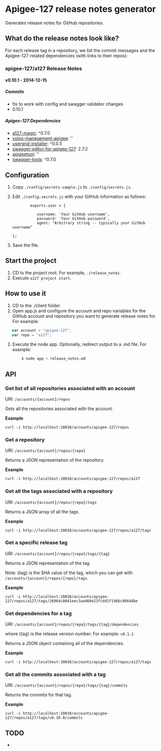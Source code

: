 # Apigee-127 release notes generator

Generates release notes for GitHub repositories.

## What do the release notes look like?

For each release tag in a repository, we list the commit messages and the Apigee-127-related dependencies (with links to their repos):


### apigee-127/a127 Release Notes

#### v0.10.1 - 2014-12-15

##### Commits

* fix to work with config and swagger validator changes
* 0.10.1


##### Apigee-127 Dependencies

* [a127-magic](https://github.com/apigee-127/swagger-tools): ^0.7.0
* [volos-management-apigee](https://github.com/apigee-127/swagger-tools): ''
* [usergrid-installer](https://github.com/apigee-127/swagger-tools): ^0.0.5
* [swagger-editor-for-apigee-127](https://github.com/swagger-api/swagger-editor): 2.7.2
* [apigeetool](https://github.com/apigee/apigeetool-node): ''
* [swagger-tools](https://github.com/apigee-127/swagger-tools): ^0.7.0


## Configuration

1. Copy `./config/secrets-sample.js` to `./config/secrets.js`. 
2. Edit `./config.secrets.js` with your GitHub information as follows:

    ```
            exports.user = {

               username: 'Your GitHub username',
               password: 'Your GitHub password',
               agent: "Arbitrary string -- typically your GitHub username"

    };
    ```

3. Save the file.

## Start the project

1. CD to the project root. For example, `./release_notes`. 
2. Execute `a127 project start`.

## How to use it

1. CD to the ./client folder.
2. Open app.js and configure the account and repo variables for the GitHub account and repository you want to generate release notes for. For example:

```javascript
   var account = "apigee-127";
   var repo = "a127";
```

2. Execute the node app. Optionally, redirect output to a .md file. For example:

    ``` sh 
        $ node app > release_notes.md
    ```


## API

### Get list of all repositories associated with an account

URI: `/accounts/{account}/repos`

Gets all the repositories  associated with the account.

**Example**

`curl -i http://localhost:10010/accounts/apigee-127/repos`

### Get a repository

URI: `/accounts/{account}/repos/{repo}`

Returns a JSON representation of the repository.

**Example**

`curl -i http://localhost:10010/accounts/apigee-127/repos/a127`

### Get all the tags associated with a repository

URI: `/accounts/{account}/repos/{repo}/tags`

Returns a JSON array of all the tags.

**Example**

`curl -i http://localhost:10010/accounts/apigee-127/repos/a127/tags`

### Get a specific release tag

URI: `/accounts/{account}/repos/{repo}/tags/{tag}`

Returns a JSON representation of the tag. 

Note: {tag} is the SHA value of the tag, which you can get with `/accounts/{account}/repos/{repo}/tags`.

**Example**

`curl -i http://localhost:10010/accounts/apigee-127/repos/a127/tags/26064c8041eec3aa460e23fcdd1f196bc8664dbe`

### Get dependencies for a tag

URI: `/accounts/{account}/repos/{repo}/tags/{tag}/dependencies`

where {tag} is the release version number. For example: `v0.1.2`

Returns a JSON object containing all of the dependencies. 

**Example**

`curl -i http://localhost:10010/accounts/apigee-127/repos/a127/tags`

### Get all the commits associated with a tag

URI: `/accounts/{account}/repos/{repo}/tags/{tag}/commits`

Returns the commits for that tag. 

**Example**

`curl -i http://localhost:10010/accounts/apigee-127/repos/a127/tags/v0.10.0/commits`



## TODO

* 





